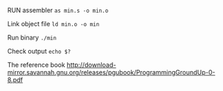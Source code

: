 RUN assembler 
`as min.s -o min.o`

Link object file
`ld min.o -o min`
   
Run binary
`./min`

Check output
`echo $?`


The reference book
http://download-mirror.savannah.gnu.org/releases/pgubook/ProgrammingGroundUp-0-8.pdf
